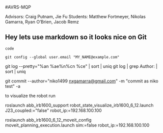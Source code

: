 #AVRS-MQP

Advisors: Craig Putnam, Jie Fu
Students: Matthew Fortmeyer, Nikolas Gamarra, Ryan O’Brien, Jacob Remz


## Hey lets use markdown so it looks nice on Git

```
code
```

```
git config --global user.email "MY_NAME@example.com"
```

git log --pretty="%an %ae%n%cn %ce" | sort | uniq
git log | grep Author: | sort | uniq


git commit --author="niko1499 <nxgamarra@gmail.com>" -m "commit as niko test" -a


to visualize the robot run

roslaunch abb_irb1600_support robot_state_visualize_irb1600_6_12.launch J23_coupled:="false" robot_ip:=192.168.100.100 

roslaunch abb_irb1600_6_12_moveit_config moveit_planning_execution.launch sim:=false robot_ip:=192.168.100.100




